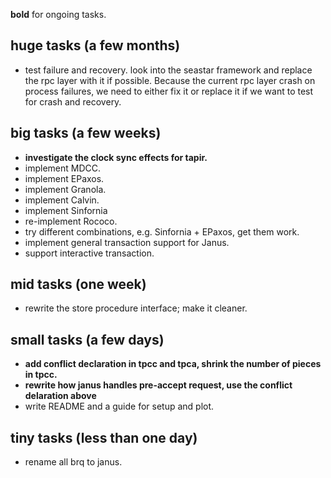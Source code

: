 
**bold** for ongoing tasks.

## huge tasks (a few months)

* test failure and recovery. look into the seastar framework and replace the rpc layer with it if possible. Because the current rpc layer crash on process failures, we need to either fix it or replace it if we want to test for crash and recovery.

## big tasks (a few weeks)

* **investigate the clock sync effects for tapir.** 
* implement MDCC.
* implement EPaxos.
* implement Granola.
* implement Calvin.
* implement Sinfornia
* re-implement Rococo.
* try different combinations, e.g. Sinfornia + EPaxos, get them work.
* implement general transaction support for Janus.
* support interactive transaction.

## mid tasks (one week)

* rewrite the store procedure interface; make it cleaner.

## small tasks (a few days)

* **add conflict declaration in tpcc and tpca, shrink the number of pieces in tpcc.**
* **rewrite how janus handles pre-accept request, use the conflict delaration above**
* write README and a guide for setup and plot.

## tiny tasks (less than one day)

* rename all brq to janus.
